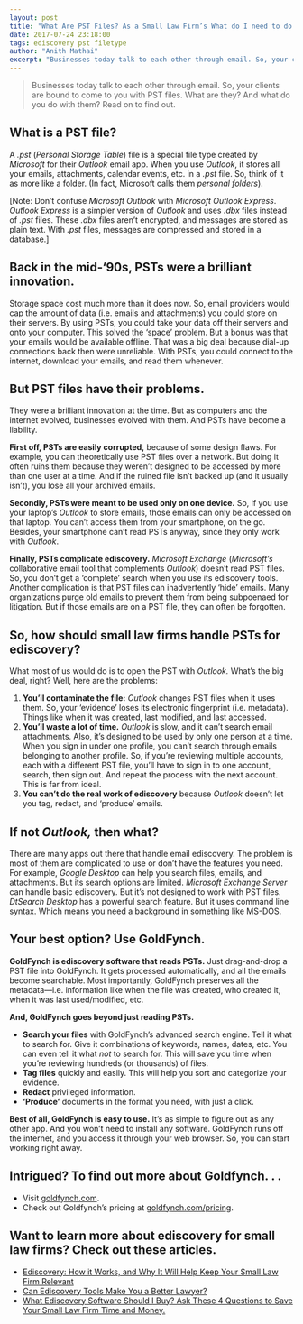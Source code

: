 ```yaml
---
layout: post
title: "What Are PST Files? As a Small Law Firm’s What do I need to do to Be Able to Handle Them?"
date: 2017-07-24 23:18:00
tags: ediscovery pst filetype
author: "Anith Mathai"
excerpt: "Businesses today talk to each other through email. So, your clients are bound to come to you with PST files. What are they? And what do you do with them? Read on to find out."
---
```


> Businesses today talk to each other through email. So, your clients are bound to come to you with PST files. What are they? And what do you do with them? Read on to find out. 

## What is a PST file?

A *.pst* (*Personal Storage Table*) file is a special file type created by *Microsoft* for their *Outlook* email app. When you use *Outlook*, it stores all your emails, attachments, calendar events, etc. in a *.pst* file. So, think of it as more like a folder. (In fact, Microsoft calls them *personal folders*). 

[Note: Don’t confuse *Microsoft Outlook* with *Microsoft Outlook Express*. *Outlook Express* is a simpler version of *Outlook* and uses *.dbx* files instead of *.pst* files. These *.dbx* files aren’t encrypted, and messages are stored as plain text. With *.pst* files, messages are compressed and stored in a database.]  

## Back in the mid-‘90s, PSTs were a brilliant innovation. 

Storage space cost much more than it does now. So, email providers would cap the amount of data (i.e. emails and attachments) you could store on their servers. By using PSTs, you could take your data off their servers and onto your computer. This solved the ‘space’ problem. But a bonus was that your emails would be available offline. That was a big deal because dial-up connections back then were unreliable. With PSTs, you could connect to the internet, download your emails, and read them whenever. 

## But PST files have their problems. 

They were a brilliant innovation at the time. But as computers and the internet evolved, businesses evolved with them. And PSTs have become a liability. 

**First off, PSTs are easily corrupted,** because of some design flaws. For example, you can theoretically use PST files over a network. But doing it often ruins them because they weren’t designed to be accessed by more than one user at a time. And if the ruined file isn’t backed up (and it usually isn’t), you lose all your archived emails. 

**Secondly, PSTs were meant to be used only on one device.** So, if you use your laptop’s *Outlook* to store emails, those emails can only be accessed on that laptop. You can’t access them from your smartphone, on the go. Besides, your smartphone can’t read PSTs anyway, since they only work with *Outlook*.     
  
**Finally, PSTs complicate ediscovery.** *Microsoft Exchange* (*Microsoft’s* collaborative email tool that complements *Outlook*) doesn’t read PST files. So, you don’t get a ‘complete’ search when you use its ediscovery tools. Another complication is that PST files can inadvertently ‘hide’ emails. Many organizations purge old emails to prevent them from being subpoenaed for litigation. But if those emails are on a PST file, they can often be forgotten. 

## So, how should small law firms handle PSTs for ediscovery? 

What most of us would do is to open the PST with *Outlook.* What’s the big deal, right? Well, here are the problems:

1. **You’ll contaminate the file:** *Outlook* changes PST files when it uses them. So, your ‘evidence’ loses its electronic fingerprint (i.e. metadata). Things like when it was created, last modified, and last accessed.    
2. **You’ll waste a lot of time.** *Outlook* is slow, and it can’t search email attachments. Also, it’s designed to be used by only one person at a time. When you sign in under one profile, you can’t search through emails belonging to another profile. So, if you’re reviewing multiple accounts, each with a different PST file, you’ll have to sign in to one account, search, then sign out. And repeat the process with the next account. This is far from ideal.  
3. **You can’t do the real work of ediscovery** because *Outlook* doesn’t let you tag, redact, and ‘produce’ emails. 

## If not *Outlook,* then what? 

There are many apps out there that handle email ediscovery. The problem is most of them are complicated to use or don’t have the features you need. For example, *Google Desktop* can help you search files, emails, and attachments. But its search options are limited. *Microsoft Exchange Server* can handle basic ediscovery. But it’s not designed to work with PST files. *DtSearch Desktop* has a powerful search feature. But it uses command line syntax. Which means you need a background in something like MS-DOS. 

## Your best option? Use GoldFynch.

**GoldFynch is ediscovery software that reads PSTs.** Just drag-and-drop a PST file into GoldFynch. It gets processed automatically, and all the emails become searchable. Most importantly, GoldFynch preserves all the metadata—i.e. information like when the file was created, who created it, when it was last used/modified, etc. 

**And, GoldFynch goes beyond just reading PSTs.** 

- **Search your files** with GoldFynch’s advanced search engine. Tell it what to search for. Give it combinations of keywords, names, dates, etc. You can even tell it what *not* to search for. This will save you time when you’re reviewing hundreds (or thousands) of files. 
- **Tag files** quickly and easily. This will help you sort and categorize your evidence. 
- **Redact** privileged information.  
- **‘Produce’** documents in the format you need, with just a click.  

**Best of all, GoldFynch is easy to use.** It’s as simple to figure out as any other app. And you won’t need to install any software.  GoldFynch runs off the internet, and you access it through your web browser. So, you can start working right away. 

## Intrigued? To find out more about Goldfynch. . .
- Visit [goldfynch.com](https://goldfynch.com/).
- Check out Goldfynch’s pricing at [goldfynch.com/pricing](https://goldfynch.com/pricing). 

## Want to learn more about ediscovery for small law firms? Check out these articles.
- [Ediscovery: How it Works, and Why It Will Help Keep Your Small Law Firm Relevant](https://goldfynch.com/blog/2017/05/26/Ediscovery-How-it-Works-and-Why-It-Will-Help-Keep-Your-Small-Law-Firm-Relevant.html)
- [Can Ediscovery Tools Make You a Better Lawyer?](https://goldfynch.com/blog/2017/05/30/can-ediscovery-tools-make-you-a-better-lawyer.html)
- [What Ediscovery Software Should I Buy? Ask These 4 Questions to Save Your Small Law Firm Time and Money.](https://goldfynch.com/blog/2017/06/07/what-ediscovery-software-should-i-buy.html)

